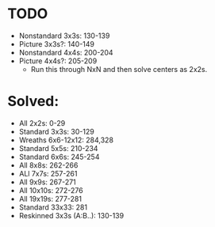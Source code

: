 # TODO
- Nonstandard 3x3s: 130-139
- Picture 3x3s?: 140-149
- Nonstandard 4x4s: 200-204
- Picture 4x4s?: 205-209
  - Run this through NxN and then solve centers as 2x2s.

# Solved:
- All 2x2s: 0-29
- Standard 3x3s: 30-129
- Wreaths 6x6-12x12: 284,328
- Standard 5x5s: 210-234
- Standard 6x6s: 245-254
- All 8x8s: 262-266
- ALl 7x7s: 257-261
- All 9x9s: 267-271
- All 10x10s: 272-276
- All 19x19s: 277-281
- Standard 33x33: 281
- Reskinned 3x3s (A:B..): 130-139

